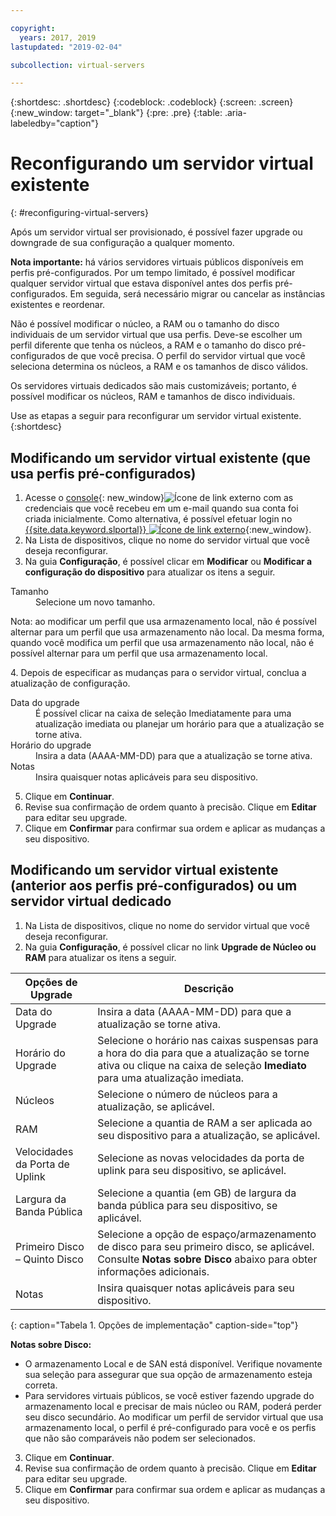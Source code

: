 ```yaml
---

copyright:
  years: 2017, 2019
lastupdated: "2019-02-04"

subcollection: virtual-servers

---
```


{:shortdesc: .shortdesc}
{:codeblock: .codeblock}
{:screen: .screen}
{:new_window: target="_blank"}
{:pre: .pre}
{:table: .aria-labeledby="caption"}


# Reconfigurando um servidor virtual existente
{: #reconfiguring-virtual-servers}

Após um servidor virtual ser provisionado, é possível fazer upgrade ou downgrade de sua configuração a qualquer momento.  

**Nota importante:** há vários servidores virtuais públicos disponíveis em perfis pré-configurados. Por um tempo limitado, é possível modificar qualquer servidor virtual que estava disponível antes dos perfis pré-configurados. Em seguida, será necessário migrar ou cancelar as instâncias existentes e reordenar.

Não é possível modificar o núcleo, a RAM ou o tamanho do disco individuais de um servidor virtual que usa perfis. Deve-se escolher um perfil diferente que tenha os núcleos, a RAM e o tamanho do disco pré-configurados de que você precisa. O perfil do servidor virtual que você seleciona determina os núcleos, a RAM e os tamanhos de disco válidos.  

Os servidores virtuais dedicados são mais customizáveis; portanto, é possível modificar os núcleos, RAM e tamanhos de disco individuais.

Use as etapas a seguir para reconfigurar um servidor virtual existente.
{:shortdesc}

## Modificando um servidor virtual existente (que usa perfis pré-configurados)
1. Acesse o [console](https://cloud.ibm.com/classic?){: new_window}![Ícone de link externo](../icons/launch-glyph.svg "Ícone de link externo") com as credenciais que você recebeu em um e-mail quando sua conta foi criada inicialmente. Como alternativa, é possível efetuar login no [{{site.data.keyword.slportal}} ![Ícone de link externo](../../icons/launch-glyph.svg "Ícone de link externo")](https://control.softlayer.com/){:new_window}. 
2. Na Lista de dispositivos, clique no nome do servidor virtual que você deseja reconfigurar.
3. Na guia **Configuração**, é possível clicar em **Modificar** ou **Modificar a configuração do dispositivo** para atualizar os itens a seguir.
  <dl>
  <dt>Tamanho</dt>
  <dd>Selecione um novo tamanho.</dd>
  <p><note>Nota: ao modificar um perfil que usa armazenamento local, não é possível alternar para um perfil que usa armazenamento não local. Da mesma forma, quando você modifica um perfil que usa armazenamento não local, não é possível alternar para um perfil que usa armazenamento local.
  </note></p>
  </dl>
4. Depois de especificar as mudanças para o servidor virtual, conclua a atualização de configuração.
  <dl>

  <dt>Data do upgrade</dt>
  <dd>É possível clicar na caixa de seleção Imediatamente para uma atualização imediata ou planejar um horário para que a atualização se torne ativa.</dd>

  <dt>Horário do upgrade</dt>
  <dd>Insira a data (AAAA-MM-DD) para que a atualização se torne ativa.</dd>

  <dt>Notas</dt>
  <dd>Insira quaisquer notas aplicáveis para seu dispositivo. </dd>
  </dl>

5. Clique em **Continuar**.
6. Revise sua confirmação de ordem quanto à precisão.  Clique em **Editar** para editar seu upgrade.
7. Clique em **Confirmar** para confirmar sua ordem e aplicar as mudanças a seu dispositivo.

## Modificando um servidor virtual existente (anterior aos perfis pré-configurados) ou um servidor virtual dedicado
1. Na Lista de dispositivos, clique no nome do servidor virtual que você deseja reconfigurar.
2. Na guia **Configuração**, é possível clicar no link **Upgrade de Núcleo ou RAM** para atualizar os itens a seguir.

|   Opções de Upgrade       |  Descrição                                                                                                |
| ----------------------- | ----------------------------------------------------------------------------------------------------------- |
| Data do Upgrade            | Insira a data (AAAA-MM-DD) para que a atualização se torne ativa.                                                |
| Horário do Upgrade            | Selecione o horário nas caixas suspensas para a hora do dia para que a atualização se torne ativa ou clique na caixa de seleção **Imediato** para uma atualização imediata.                                                                                        |
| Núcleos                   | Selecione o número de núcleos para a atualização, se aplicável. |
| RAM                     | Selecione a quantia de RAM a ser aplicada ao seu dispositivo para a atualização, se aplicável.   |
| Velocidades da Porta de Uplink      | Selecione as novas velocidades da porta de uplink para seu dispositivo, se aplicável. |
| Largura da Banda Pública        | Selecione a quantia (em GB) de largura da banda pública para seu dispositivo, se aplicável.   |
| Primeiro Disco – Quinto Disco | Selecione a opção de espaço/armazenamento de disco para seu primeiro disco, se aplicável. Consulte **Notas sobre Disco** abaixo para obter informações adicionais.                                                                                                                               |
| Notas                   | Insira quaisquer notas aplicáveis para seu dispositivo.                                                                 |
{: caption="Tabela 1. Opções de implementação" caption-side="top"}   

  **Notas sobre Disco:**
  * O armazenamento Local e de SAN está disponível.  Verifique novamente sua seleção para assegurar que sua opção de armazenamento esteja correta.
  * Para servidores virtuais públicos, se você estiver fazendo upgrade do armazenamento local e precisar de mais núcleo ou RAM, poderá perder seu disco secundário. Ao modificar um perfil de servidor virtual que usa armazenamento local, o perfil é pré-configurado para você e os perfis que não são comparáveis não podem ser selecionados.
3. Clique em **Continuar**.
4. Revise sua confirmação de ordem quanto à precisão.  Clique em **Editar** para editar seu upgrade.
5. Clique em **Confirmar** para confirmar sua ordem e aplicar as mudanças a seu dispositivo.

